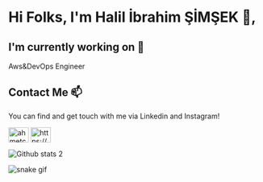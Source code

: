 <h1 >Hi Folks, I'm Halil İbrahim ŞİMŞEK 👋,</h1> 

## I'm currently working on 🔭

Aws&DevOps Engineer 


## Contact Me 📫

You can find and get touch with me via Linkedin and Instagram!


<p align="left">
<a href="https://www.linkedin.com/in/halil-i%CC%87brahim-%C5%9Fi%CC%87m%C5%9Fek/" target="blank"><img align="center" src="https://raw.githubusercontent.com/rahuldkjain/github-profile-readme-generator/master/src/images/icons/Social/linked-in-alt.svg" alt="ahmetcanyalcin" height="30" width="40" /></a>
<a href="https://www.instagram.com/ibrahimsimsek20/?next=%2F" target="blank"><img align="center" src="https://edent.github.io/SuperTinyIcons/images/svg/instagram.svg" alt="https://www.instagram.com/ibrahimsimsek20/?next=%2F" height="30" width="40" /></a>
</p>




![Github stats 2](https://github-readme-stats.vercel.app/api?username=Ibrahim-Simsek&show_icons=true&theme=radical)

![snake gif](https://github.com/cagataytuylu/cagataytuylu/blob/output/github-contribution-grid-snake.gif)
